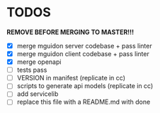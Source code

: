 # TODOS

**REMOVE BEFORE MERGING TO MASTER!!!**

- [x] merge mguidon server codebase + pass linter
- [x] merge mguidon client codebase + pass linter
- [x] merge openapi
- [ ] tests pass
- [ ] VERSION in manifest (replicate in cc)
- [ ] scripts to generate api models (replicate in cc)
- [ ] add servicelib
- [ ] replace this file with a README.md with done
